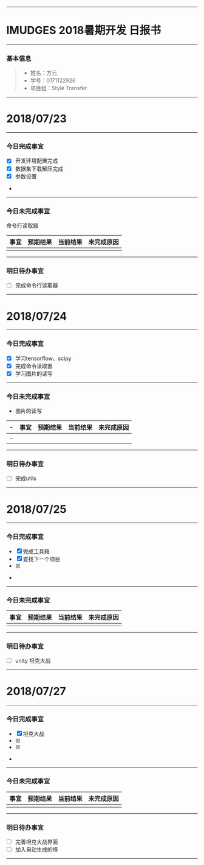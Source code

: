-------
# IMUDGES 2018暑期开发 日报书
--------


### 基本信息
> * 姓名：方元
> * 学号：0171122926
> * 项目组：Style Transfer

--------


# 2018/07/23

-------

### 今日完成事宜
- [x]  开发环境配置完成
- [x]  数据集下载解压完成
- [x]  参数设置
-
------
### 今日未完成事宜
   命令行读取器

| 事宜     |预期结果| 当前结果  | 未完成原因   | 
| --------   | -----:  | -----:  | :----:  |
|    |   |   |   |


-------
### 明日待办事宜
- [ ] 完成命令行读取器

--------



# 2018/07/24

--------

### 今日完成事宜
- [x]  学习tensorflow、scipy
- [x]  完成命令读取器
- [x]  学习图片的读写

------
### 今日未完成事宜
-    图片的读写

-| 事宜     |预期结果| 当前结果  | 未完成原因   | 
-| --------   | -----:  | -----:  | :----:  |
-|    |   |   |   |


-------
### 明日待办事宜
- [ ] 完成utils

--------
# 2018/07/25

-------

### 今日完成事宜
- [x]  完成工具箱   
- [x]  查找下一个项目
- [x]  
-
------
### 今日未完成事宜
  

| 事宜     |预期结果| 当前结果  | 未完成原因   | 
| --------   | -----:  | -----:  | :----:  |
|    |   |   |   |


-------
### 明日待办事宜
- [ ] unity 坦克大战

--------
# 2018/07/27

-------

### 今日完成事宜
- [x]   坦克大战
- [x]  
- [x]  
-
------
### 今日未完成事宜
  

| 事宜     |预期结果| 当前结果  | 未完成原因   | 
| --------   | -----:  | -----:  | :----:  |
|    |   |   |   |


-------
### 明日待办事宜
- [ ] 完善坦克大战界面
- [ ] 加入自动生成的怪
--------

